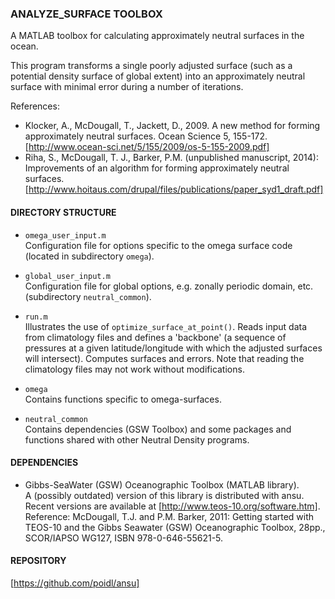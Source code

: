 ### ANALYZE_SURFACE TOOLBOX

A MATLAB toolbox for calculating approximately neutral surfaces in the ocean. 

This program transforms a single poorly adjusted surface (such as a 
potential density surface of global extent) into an 
approximately neutral surface with minimal error during a number of iterations. 

References:  
- Klocker, A., McDougall, T., Jackett, D., 2009. A new method for forming approximately neutral
   surfaces. Ocean Science 5, 155-172.  [http://www.ocean-sci.net/5/155/2009/os-5-155-2009.pdf]
- Riha, S., McDougall, T. J., Barker, P.M. (unpublished manuscript, 2014): Improvements of an algorithm for 
   forming approximately neutral surfaces. [http://www.hoitaus.com/drupal/files/publications/paper_syd1_draft.pdf]



#### DIRECTORY STRUCTURE

- `omega_user_input.m`   
   Configuration file for options specific to the omega surface code (located in subdirectory `omega`). 

- `global_user_input.m`   
   Configuration file for global options, e.g. zonally periodic domain, etc. (subdirectory 
   `neutral_common`). 
   
- `run.m`   
   Illustrates the use of `optimize_surface_at_point()`. Reads input data from climatology files and
   defines a 'backbone' (a sequence of pressures at a given latitude/longitude with which the 
   adjusted surfaces will intersect). Computes surfaces and errors. Note that reading the climatology files
   may not work without modifications.
   
- `omega`   
   Contains functions specific to omega-surfaces. 

- `neutral_common`   
   Contains dependencies (GSW Toolbox) and some packages and functions shared with other Neutral 
   Density programs.
   

#### DEPENDENCIES

- Gibbs-SeaWater (GSW) Oceanographic Toolbox (MATLAB library).  
  A (possibly outdated) version of this library is distributed with ansu. Recent versions are available at
  [http://www.teos-10.org/software.htm].
  Reference: McDougall, T.J. and P.M. Barker, 2011: Getting started with TEOS-10 and the Gibbs Seawater (GSW) 
  Oceanographic Toolbox, 28pp., SCOR/IAPSO WG127, ISBN 978-0-646-55621-5.
   

#### REPOSITORY

[https://github.com/poidl/ansu]
